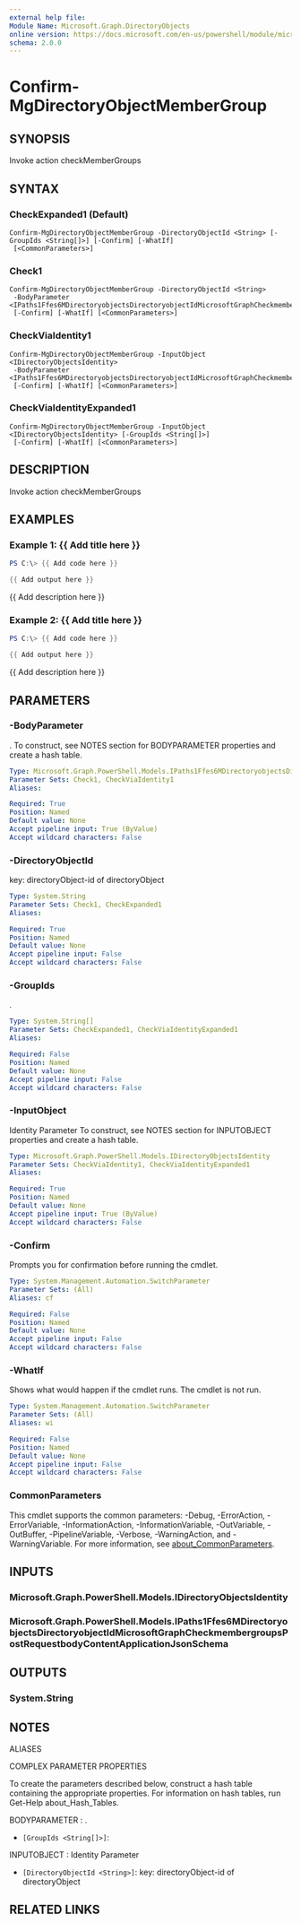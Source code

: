 ```yaml
---
external help file:
Module Name: Microsoft.Graph.DirectoryObjects
online version: https://docs.microsoft.com/en-us/powershell/module/microsoft.graph.directoryobjects/confirm-mgdirectoryobjectmembergroup
schema: 2.0.0
---
```


# Confirm-MgDirectoryObjectMemberGroup

## SYNOPSIS
Invoke action checkMemberGroups

## SYNTAX

### CheckExpanded1 (Default)
```
Confirm-MgDirectoryObjectMemberGroup -DirectoryObjectId <String> [-GroupIds <String[]>] [-Confirm] [-WhatIf]
 [<CommonParameters>]
```

### Check1
```
Confirm-MgDirectoryObjectMemberGroup -DirectoryObjectId <String>
 -BodyParameter <IPaths1Ffes6MDirectoryobjectsDirectoryobjectIdMicrosoftGraphCheckmembergroupsPostRequestbodyContentApplicationJsonSchema>
 [-Confirm] [-WhatIf] [<CommonParameters>]
```

### CheckViaIdentity1
```
Confirm-MgDirectoryObjectMemberGroup -InputObject <IDirectoryObjectsIdentity>
 -BodyParameter <IPaths1Ffes6MDirectoryobjectsDirectoryobjectIdMicrosoftGraphCheckmembergroupsPostRequestbodyContentApplicationJsonSchema>
 [-Confirm] [-WhatIf] [<CommonParameters>]
```

### CheckViaIdentityExpanded1
```
Confirm-MgDirectoryObjectMemberGroup -InputObject <IDirectoryObjectsIdentity> [-GroupIds <String[]>]
 [-Confirm] [-WhatIf] [<CommonParameters>]
```

## DESCRIPTION
Invoke action checkMemberGroups

## EXAMPLES

### Example 1: {{ Add title here }}
```powershell
PS C:\> {{ Add code here }}

{{ Add output here }}
```

{{ Add description here }}

### Example 2: {{ Add title here }}
```powershell
PS C:\> {{ Add code here }}

{{ Add output here }}
```

{{ Add description here }}

## PARAMETERS

### -BodyParameter
.
To construct, see NOTES section for BODYPARAMETER properties and create a hash table.

```yaml
Type: Microsoft.Graph.PowerShell.Models.IPaths1Ffes6MDirectoryobjectsDirectoryobjectIdMicrosoftGraphCheckmembergroupsPostRequestbodyContentApplicationJsonSchema
Parameter Sets: Check1, CheckViaIdentity1
Aliases:

Required: True
Position: Named
Default value: None
Accept pipeline input: True (ByValue)
Accept wildcard characters: False
```

### -DirectoryObjectId
key: directoryObject-id of directoryObject

```yaml
Type: System.String
Parameter Sets: Check1, CheckExpanded1
Aliases:

Required: True
Position: Named
Default value: None
Accept pipeline input: False
Accept wildcard characters: False
```

### -GroupIds
.

```yaml
Type: System.String[]
Parameter Sets: CheckExpanded1, CheckViaIdentityExpanded1
Aliases:

Required: False
Position: Named
Default value: None
Accept pipeline input: False
Accept wildcard characters: False
```

### -InputObject
Identity Parameter
To construct, see NOTES section for INPUTOBJECT properties and create a hash table.

```yaml
Type: Microsoft.Graph.PowerShell.Models.IDirectoryObjectsIdentity
Parameter Sets: CheckViaIdentity1, CheckViaIdentityExpanded1
Aliases:

Required: True
Position: Named
Default value: None
Accept pipeline input: True (ByValue)
Accept wildcard characters: False
```

### -Confirm
Prompts you for confirmation before running the cmdlet.

```yaml
Type: System.Management.Automation.SwitchParameter
Parameter Sets: (All)
Aliases: cf

Required: False
Position: Named
Default value: None
Accept pipeline input: False
Accept wildcard characters: False
```

### -WhatIf
Shows what would happen if the cmdlet runs.
The cmdlet is not run.

```yaml
Type: System.Management.Automation.SwitchParameter
Parameter Sets: (All)
Aliases: wi

Required: False
Position: Named
Default value: None
Accept pipeline input: False
Accept wildcard characters: False
```

### CommonParameters
This cmdlet supports the common parameters: -Debug, -ErrorAction, -ErrorVariable, -InformationAction, -InformationVariable, -OutVariable, -OutBuffer, -PipelineVariable, -Verbose, -WarningAction, and -WarningVariable. For more information, see [about_CommonParameters](http://go.microsoft.com/fwlink/?LinkID=113216).

## INPUTS

### Microsoft.Graph.PowerShell.Models.IDirectoryObjectsIdentity

### Microsoft.Graph.PowerShell.Models.IPaths1Ffes6MDirectoryobjectsDirectoryobjectIdMicrosoftGraphCheckmembergroupsPostRequestbodyContentApplicationJsonSchema

## OUTPUTS

### System.String

## NOTES

ALIASES

COMPLEX PARAMETER PROPERTIES

To create the parameters described below, construct a hash table containing the appropriate properties. For information on hash tables, run Get-Help about_Hash_Tables.


BODYPARAMETER <IPaths1Ffes6MDirectoryobjectsDirectoryobjectIdMicrosoftGraphCheckmembergroupsPostRequestbodyContentApplicationJsonSchema>: .
  - `[GroupIds <String[]>]`: 

INPUTOBJECT <IDirectoryObjectsIdentity>: Identity Parameter
  - `[DirectoryObjectId <String>]`: key: directoryObject-id of directoryObject

## RELATED LINKS

